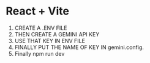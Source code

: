 # React + Vite

1) CREATE A .ENV FILE
2) THEN CREATE A GEMINI API KEY
3) USE THAT KEY IN ENV FILE
4) FINALLY PUT THE NAME OF KEY IN gemini.config.
5) Finally npm run dev
